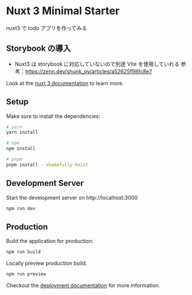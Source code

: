 # Nuxt 3 Minimal Starter

nuxt3 で todo アプリを作ってみる

## Storybook の導入

- Nuxt3 は storybook に対応していないので別途 Vite を使用していれる
  参考：https://zenn.dev/shunk_py/articles/a52625f98fc8e7

Look at the [nuxt 3 documentation](https://v3.nuxtjs.org) to learn more.

## Setup

Make sure to install the dependencies:

```bash
# yarn
yarn install

# npm
npm install

# pnpm
pnpm install --shamefully-hoist
```

## Development Server

Start the development server on http://localhost:3000

```bash
npm run dev
```

## Production

Build the application for production:

```bash
npm run build
```

Locally preview production build:

```bash
npm run preview
```

Checkout the [deployment documentation](https://v3.nuxtjs.org/guide/deploy/presets) for more information.
